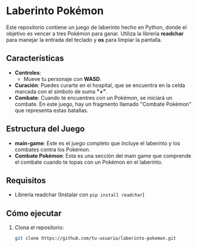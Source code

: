 # Laberinto Pokémon

Este repositorio contiene un juego de laberinto hecho en Python, donde el objetivo es vencer a tres Pokémon para ganar. Utiliza la librería **readchar** para manejar la entrada del teclado y **os** para limpiar la pantalla.

## Características

- **Controles**: 
  - Mueve tu personaje con **WASD**.
- **Curación**: Puedes curarte en el hospital, que se encuentra en la celda marcada con el símbolo de suma **"+"**.
- **Combate**: Cuando te encuentres con un Pokémon, se iniciará un combate. En este juego, hay un fragmento llamado "Combate Pokémon" que representa estas batallas.

## Estructura del Juego

- **main-game**: Este es el juego completo que incluye el laberinto y los combates contra los Pokémon.
- **Combate Pokémon**: Esta es una sección del main game que comprende el combate cuando te topas con un Pokémon en el laberinto.

## Requisitos

- Librería readchar (Instalar con `pip install readchar`)

## Cómo ejecutar

1. Clona el repositorio:
   ```bash
   git clone https://github.com/tu-usuario/laberinto-pokemon.git
